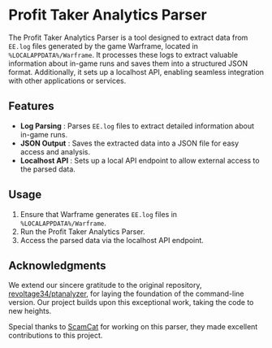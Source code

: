 # Profit Taker Analytics Parser

The Profit Taker Analytics Parser is a tool designed to extract data from `EE.log` files generated by the game Warframe, located in `%LOCALAPPDATA%/Warframe`. It processes these logs to extract valuable information about in-game runs and saves them into a structured JSON format. Additionally, it sets up a localhost API, enabling seamless integration with other applications or services.

## Features

- **Log Parsing** : Parses `EE.log` files to extract detailed information about in-game runs.
- **JSON Output** : Saves the extracted data into a JSON file for easy access and analysis.
- **Localhost API** : Sets up a local API endpoint to allow external access to the parsed data.

## Usage

1. Ensure that Warframe generates `EE.log` files in `%LOCALAPPDATA%/Warframe`.
2. Run the Profit Taker Analytics Parser.
3. Access the parsed data via the localhost API endpoint.

## Acknowledgments

We extend our sincere gratitude to the original repository, [revoltage34/ptanalyzer](https://github.com/revoltage34/ptanalyzer), for laying the foundation of the command-line version. Our project builds upon this exceptional work, taking the code to new heights.

Special thanks to [ScamCat](https://github.com/ScamCatt) for working on this parser, they made excellent contributions to this project.

